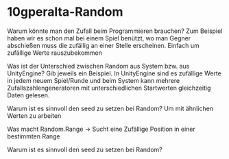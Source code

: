 # 10gperalta-Random

Warum könnte man den Zufall beim Programmieren brauchen?
Zum Beispiel haben wir es schon mal bei einem Spiel benützt, wo man Gegner abschießen muss die zufällig an einer Stelle erscheinen. Einfach um zufällige Werte rauszubekommen

Was ist der Unterschied zwischen Random aus System bzw. aus UnityEngine?
Gib jeweils ein Beispiel. In UnityEngine sind es zufällige Werte in jedem neuem Spiel/Runde und beim System  kann mehrere Zufallszahlengeneratoren mit unterschiedlichen Startwerten gleichzeitig Daten gelesen.

Warum ist es sinnvoll den seed zu setzen bei Random?
Um mit ähnlichen Werten zu arbeiten

Was macht 
Random.Range 
-> Sucht eine Zufällige Position in einer bestimmten Range

Warum ist es sinnvoll den seed zu setzen bei Random?
